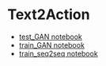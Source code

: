 
# Text2Action

* [test_GAN notebook](exec/test_GAN.ipynb)
* [train_GAN notebook](exec/train_GAN.ipynb)
* [train_seq2seq notebook](exec/train_seq2seq.ipynb)
